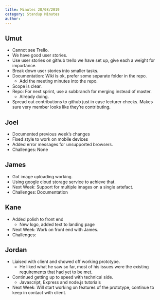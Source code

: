 ```yaml
---
title: Minutes 28/08/2019
category: Standup Minutes
author: 
---
```


## Umut

- Cannot see Trello.
- We have good user stories.
- Use user stories on github trello we have set up, give each a weight for importance.
- Break down user stories into smaller tasks.
- Documentation: Wiki is ok, prefer some separate folder in the repo.
  - Add the meeting minutes into the repo.
- Scope is clear.
- Repo: For next sprint, use a subbranch for merging instead of master.
  - Already doing.
- Spread out contributions to github just in case lecturer checks. Makes sure very member looks like they’re contributing.

## Joel

- Documented previous week’s changes
- Fixed style to work on mobile devices
- Added error messages for unsupported browsers.
- Challenges: None

## James

- Got image uploading working.
- Using google cloud storage service to achieve that.
- Next Week: Support for multiple images on a single artefact.
- Challenges: Documentation

## Kane

- Added polish to front end
  - New logo, added text to landing page
- Next Week: Work on front end with James.
- Challenges:

## Jordan

- Liaised with client and showed off working prototype.
  - He liked what he saw so far, most of his issues were the existing requirements that had yet to be met.
- Continued getting up to speed with technical side.
  - Javascript, Express and node.js tutorials
- Next Week: Will start working on features of the prototype, continue to keep in contact with client. 
